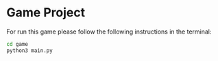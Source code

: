 # Game Project

For run this game please follow the following instructions in the terminal:

```sh
cd game
python3 main.py
```

